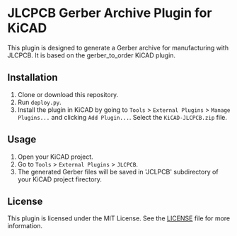 # JLCPCB Gerber Archive Plugin for KiCAD

This plugin is designed to generate a Gerber archive for manufacturing with JLCPCB. It is based on the gerber_to_order KiCAD plugin.

## Installation

1. Clone or download this repository.
2. Run `deploy.py`.
3. Install the plugin in KiCAD by going to `Tools` > `External Plugins` > `Manage Plugins...` and clicking `Add Plugin...`. Select the `KiCAD-JLCPCB.zip` file.

## Usage

1. Open your KiCAD project.
2. Go to `Tools` > `External Plugins` > `JLCPCB`.
3. The generated Gerber files will be saved in 'JCLPCB' subdirectory of your KiCAD project firectory.

## License

This plugin is licensed under the MIT License. See the [LICENSE](LICENSE) file for more information.
